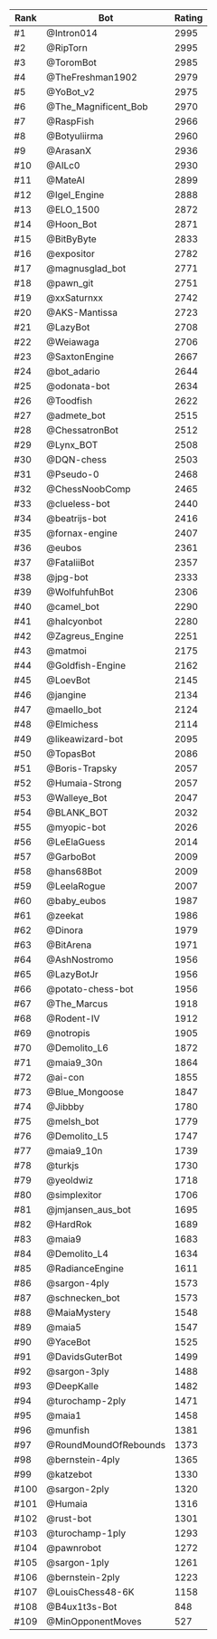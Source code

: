 Rank|Bot|Rating
---|---|---
#1|@Intron014|2995
#2|@RipTorn|2995
#3|@ToromBot|2985
#4|@TheFreshman1902|2979
#5|@YoBot_v2|2975
#6|@The_Magnificent_Bob|2970
#7|@RaspFish|2966
#8|@Botyuliirma|2960
#9|@ArasanX|2936
#10|@AILc0|2930
#11|@MateAI|2899
#12|@Igel_Engine|2888
#13|@ELO_1500|2872
#14|@Hoon_Bot|2871
#15|@BitByByte|2833
#16|@expositor|2782
#17|@magnusglad_bot|2771
#18|@pawn_git|2751
#19|@xxSaturnxx|2742
#20|@AKS-Mantissa|2723
#21|@LazyBot|2708
#22|@Weiawaga|2706
#23|@SaxtonEngine|2667
#24|@bot_adario|2644
#25|@odonata-bot|2634
#26|@Toodfish|2622
#27|@admete_bot|2515
#28|@ChessatronBot|2512
#29|@Lynx_BOT|2508
#30|@DQN-chess|2503
#31|@Pseudo-0|2468
#32|@ChessNoobComp|2465
#33|@clueless-bot|2440
#34|@beatrijs-bot|2416
#35|@fornax-engine|2407
#36|@eubos|2361
#37|@FataliiBot|2357
#38|@jpg-bot|2333
#39|@WolfuhfuhBot|2306
#40|@camel_bot|2290
#41|@halcyonbot|2280
#42|@Zagreus_Engine|2251
#43|@matmoi|2175
#44|@Goldfish-Engine|2162
#45|@LoevBot|2145
#46|@jangine|2134
#47|@maello_bot|2124
#48|@Elmichess|2114
#49|@likeawizard-bot|2095
#50|@TopasBot|2086
#51|@Boris-Trapsky|2057
#52|@Humaia-Strong|2057
#53|@Walleye_Bot|2047
#54|@BLANK_BOT|2032
#55|@myopic-bot|2026
#56|@LeElaGuess|2014
#57|@GarboBot|2009
#58|@hans68Bot|2009
#59|@LeelaRogue|2007
#60|@baby_eubos|1987
#61|@zeekat|1986
#62|@Dinora|1979
#63|@BitArena|1971
#64|@AshNostromo|1956
#65|@LazyBotJr|1956
#66|@potato-chess-bot|1956
#67|@The_Marcus|1918
#68|@Rodent-IV|1912
#69|@notropis|1905
#70|@Demolito_L6|1872
#71|@maia9_30n|1864
#72|@ai-con|1855
#73|@Blue_Mongoose|1847
#74|@Jibbby|1780
#75|@melsh_bot|1779
#76|@Demolito_L5|1747
#77|@maia9_10n|1739
#78|@turkjs|1730
#79|@yeoldwiz|1718
#80|@simplexitor|1706
#81|@jmjansen_aus_bot|1695
#82|@HardRok|1689
#83|@maia9|1683
#84|@Demolito_L4|1634
#85|@RadianceEngine|1611
#86|@sargon-4ply|1573
#87|@schnecken_bot|1573
#88|@MaiaMystery|1548
#89|@maia5|1547
#90|@YaceBot|1525
#91|@DavidsGuterBot|1499
#92|@sargon-3ply|1488
#93|@DeepKalle|1482
#94|@turochamp-2ply|1471
#95|@maia1|1458
#96|@munfish|1381
#97|@RoundMoundOfRebounds|1373
#98|@bernstein-4ply|1365
#99|@katzebot|1330
#100|@sargon-2ply|1320
#101|@Humaia|1316
#102|@rust-bot|1301
#103|@turochamp-1ply|1293
#104|@pawnrobot|1272
#105|@sargon-1ply|1261
#106|@bernstein-2ply|1223
#107|@LouisChess48-6K|1158
#108|@B4ux1t3s-Bot|848
#109|@MinOpponentMoves|527
